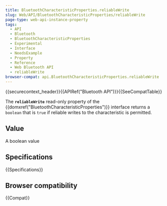 ```yaml
---
title: BluetoothCharacteristicProperties.reliableWrite
slug: Web/API/BluetoothCharacteristicProperties/reliableWrite
page-type: web-api-instance-property
tags:
  - API
  - Bluetooth
  - BluetoothCharacteristicProperties
  - Experimental
  - Interface
  - NeedsExample
  - Property
  - Reference
  - Web Bluetooth API
  - reliableWrite
browser-compat: api.BluetoothCharacteristicProperties.reliableWrite
---
```

{{securecontext_header}}{{APIRef("Bluetooth API")}}{{SeeCompatTable}}

The **`reliableWrite`** read-only property of
the {{domxref("BluetoothCharacteristicProperties")}} interface returns a
`boolean` that is `true` if reliable writes to the characteristic
is permitted.

## Value

A boolean value

## Specifications

{{Specifications}}

## Browser compatibility

{{Compat}}
